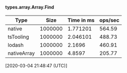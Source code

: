 #### types.array.Array.Find

| Type | Size       | Time in ms | ops/sec |
|------|------------|------------|---------|
| native | 1000000 | 1.771201 | 564.59 |
| tsTooling | 1000000 | 2.046101 | 488.73 |
| lodash | 1000000 | 2.1696 | 460.91 |
| nativeArray | 1000000 | 4.8597 | 205.77 |

[2020-03-04 21:48:47 (UTC)]
